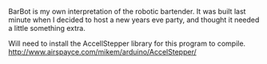 BarBot is my own interpretation of the robotic bartender.
It was built last minute when I decided to host a new years eve party, and thought it needed a little something extra.

Will need to install the AccellStepper library for this program to compile.
http://www.airspayce.com/mikem/arduino/AccelStepper/

